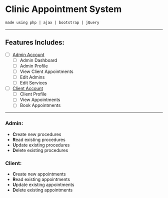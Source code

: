 # Clinic Appointment System
``made using php | ajax | bootstrap | jQuery``
***
## Features Includes:
- [ ] [Admin Account](#admin)
  - [ ] Admin Dashboard
  - [ ] Admin Profile
  - [ ] View Client Appointments
  - [ ] Edit Admins
  - [ ] Edit Services
- [ ] [Client Account](#client)
  - [ ] Client Profile
  - [ ] View Appointments
  - [ ] Book Appointments
-----
<a name="admin" />

### Admin:
- **C**reate new procedures
- **R**ead existing procedures
- **U**pdate existing procedures
- **D**elete existing procedures
<a name="client" />

### Client:
- **C**reate new appointments
- **R**ead existing appointments
- **U**pdate existing appointments
- **D**elete existing appointments
